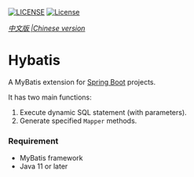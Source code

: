 [![LICENSE](https://img.shields.io/badge/license-Anti%20996-blue.svg)](https://github.com/996icu/996.ICU/blob/master/LICENSE)
[![License](https://img.shields.io/badge/License-Apache_2.0-blue.svg)](https://opensource.org/licenses/Apache-2.0)

_[中文版 |Chinese version](README_zh-CN.md)_

# Hybatis

A MyBatis extension for [Spring Boot](https://spring.io/projects/spring-boot) projects.

It has two main functions:

1. Execute dynamic SQL statement (with parameters).
2. Generate specified `Mapper` methods.

### Requirement

- MyBatis framework
- Java 11 or later